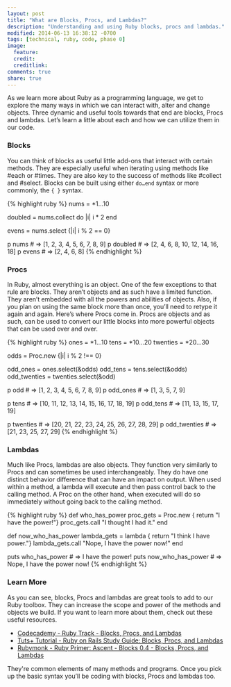 ```yaml
---
layout: post
title: "What are Blocks, Procs, and Lambdas?"
description: "Understanding and using Ruby blocks, procs and lambdas."
modified: 2014-06-13 16:38:12 -0700
tags: [technical, ruby, code, phase 0]
image:
  feature:
  credit:
  creditlink:
comments: true
share: true
---
```


As we learn more about Ruby as a programming language, we get to explore the many ways in which we can interact with, alter and change objects. Three dynamic and useful tools towards that end are blocks, Procs and lambdas. Let’s learn a little about each and how we can utilize them in our code.

### Blocks

You can think of blocks as useful little add-ons that interact with certain methods. They are especially useful when iterating using methods like #each or #times. They are also key to the success of methods like #collect and #select. Blocks can be built using either `do…end` syntax or more commonly, the `{ }` syntax.

{% highlight ruby %}
nums = *1...10

doubled = nums.collect do |i|
           i * 2
         end

evens = nums.select {|i| i % 2 == 0}

p nums     # => [1, 2, 3, 4, 5, 6, 7, 8, 9]
p doubled  # => [2, 4, 6, 8, 10, 12, 14, 16, 18]
p evens    # => [2, 4, 6, 8]
{% endhighlight %}

### Procs

In Ruby, almost everything is an object. One of the few exceptions to that rule are blocks. They aren’t objects and as such have a limited function. They aren’t embedded with all the powers and abilities of objects. Also, if you plan on using the same block more than once, you’ll need to retype it again and again. Here’s where Procs come in. Procs are objects and as such, can be used to convert our little blocks into more powerful objects that can be used over and over.

{% highlight ruby %}
ones = *1...10
tens = *10...20
twenties = *20...30

odds = Proc.new {|i| i % 2 !== 0}

odd_ones = ones.select(&odds)
odd_tens = tens.select(&odds)
odd_twenties = twenties.select(&odd)

p odd          # => [1, 2, 3, 4, 5, 6, 7, 8, 9]
p odd_ones     # => [1, 3, 5, 7, 9]

p tens         # => [10, 11, 12, 13, 14, 15, 16, 17, 18, 19]
p odd_tens     # => [11, 13, 15, 17, 19]

p twenties     # => [20, 21, 22, 23, 24, 25, 26, 27, 28, 29]
p odd_twenties # => [21, 23, 25, 27, 29]
{% endhighlight %}

### Lambdas

Much like Procs, lambdas are also objects. They function very similarly to Procs and can sometimes be used interchangeably. They do have one distinct behavior difference that can have an impact on output. When used within a method, a lambda will execute and then pass control back to the calling method. A Proc on the other hand, when executed will do so immediately without going back to the calling method.

{% highlight ruby %}
def who_has_power
  proc_gets = Proc.new { return "I have the power!"}
  proc_gets.call
  "I thought I had it."
end

def now_who_has_power
  lambda_gets = lambda { return "I think I have power."}
  lambda_gets.call
  "Nope, I have the power now!"
end

puts who_has_power     # => I have the power!
puts now_who_has_power # => Nope, I have the power now!
{% endhighlight %}

### Learn More

As you can see, blocks, Procs and lambdas are great tools to add to our Ruby toolbox. They can increase the scope and power of the methods and objects we build. If you want to learn more about them, check out these useful resources.

* [Codecademy - Ruby Track - Blocks, Procs, and Lambdas](http://www.codecademy.com/courses/ruby-beginner-en-L3ZCI/0/1?curriculum_id=5059f8619189a5000201fbcb)
* [Tuts+ Tutorial - Ruby on Rails Study Guide: Blocks, Procs, and Lambdas](http://code.tutsplus.com/tutorials/ruby-on-rails-study-guide-blocks-procs-and-lambdas--net-29811)
* [Rubymonk - Ruby Primer: Ascent - Blocks 0.4 - Blocks, Procs, and Lambdas](http://rubymonk.com/learning/books/4-ruby-primer-ascent/chapters/18-blocks/lessons/64-blocks-procs-lambdas)

They're common elements of many methods and programs. Once you pick up the basic syntax you’ll be coding with blocks, Procs and lambdas too.
